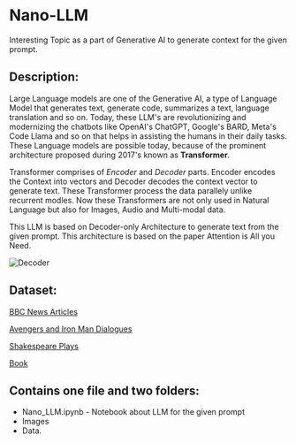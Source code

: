 # Nano-LLM
Interesting Topic as a part of Generative AI to generate context for the given prompt.

## Description:
Large Language models are one of the Generative AI, a type of Language Model that generates text, generate code, summarizes a text, language translation and so on. Today, these LLM's are revolutionizing and modernizing the chatbots like OpenAI's ChatGPT, Google's BARD, Meta's Code Llama and so on that helps in assisting the humans in their daily tasks. These Language models are possible today, because of the prominent architecture proposed during 2017's known as  **Transformer**. 

Transformer comprises of *Encoder* and *Decoder* parts. Encoder encodes the Context into vectors and Decoder decodes the context vector to generate text. These Transformer process the data parallely unlike recurrent modles. Now these Transformers are not only used in Natural Language but also for Images, Audio and Multi-modal data.

This LLM is based on Decoder-only Architecture to generate text from the given prompt. This architecture is based on the paper Attention is All you Need.

![Decoder](https://github.com/harishhirthi/Nano-LLM/assets/43694283/0baf6433-f9fb-4429-a526-40e39c1f49bb)

## Dataset:
[BBC News Articles](https://www.kaggle.com/datasets/pariza/bbc-news-summary)

[Avengers and Iron Man Dialogues](https://www.kaggle.com/datasets/divaxshah/avengers-and-iron-man-movies-dataset)

[Shakespeare Plays](https://www.kaggle.com/datasets/kingburrito666/shakespeare-plays)

[Book](Data/Book.txt)

## Contains one file and two folders:
* Nano_LLM.ipynb - Notebook about LLM for the given prompt
* Images
* Data.


